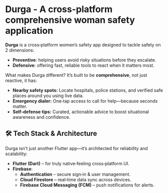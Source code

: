 # Durga - A cross-platform comprehensive woman safety application

**Durga** is a cross‑platform women’s safety app designed to tackle safety on 2 dimensions:  
- **Preventive**: helping users avoid risky situations before they escalate.  
- **Defensive**: offering fast, reliable tools to react when it matters most.

What makes Durga different? It’s built to be **comprehensive**, not just reactive, it has:
- **Nearby safety spots:** Locate hospitals, police stations, and verified safe places around you using live data.
- **Emergency dialer:** One‑tap access to call for help—because seconds matter.
- **Self‑defense tips:** Curated, actionable advice to boost situational awareness and confidence.
  

## 🛠 Tech Stack & Architecture

Durga isn’t just another Flutter app—it’s architected for reliability and scalability:

- **Flutter (Dart)** – for truly native‑feeling cross‑platform UI.
- **Firebase**:
  - **Authentication** – secure sign‑in & user management.
  - **Cloud Firestore** – real‑time data sync across devices.
  - **Firebase Cloud Messaging (FCM)** – push notifications for alerts.

